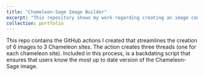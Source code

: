 ```yaml
---
title: "Chameleon-Sage Image Builder"
excerpt: "This repository shows my work regarding creating an image container Sage's software plugins and stacks that can be used on Chameleon bare-metal, gpu-based, and arm64 instances. <br/><img src='~/Desktop/akod0883.github.io/files/sage.png'>"
collection: portfolio
---
```


This repo contains the GitHub actions I created that streamlines the creation of 6 images to 3 Chameleon sites. The action creates three threads (one for each chameleon site). Included in this process, is a backdating script that ensures that users know the most up to date version of the Chameleon-Sage image.
